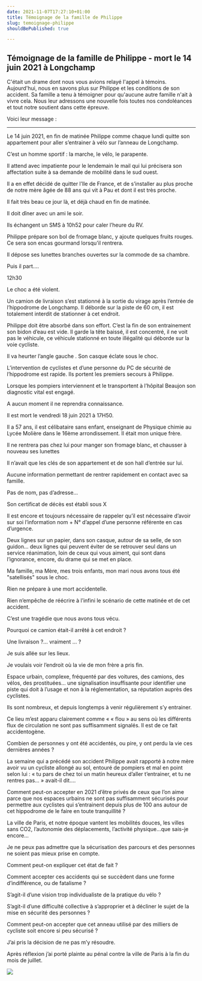 ```yaml
---
date: 2021-11-07T17:27:10+01:00
title: Témoignage de la famille de Philippe
slug: temoignage-philippe
shouldBePublished: true

---
```

## Témoignage de la famille de Philippe - mort le 14 juin 2021 à Longchamp

C'était un drame dont nous vous avions relayé l'appel à témoins. Aujourd'hui, nous en savons plus sur Philippe et les conditions de son accident. Sa famille a tenu à témoigner pour qu'aucune autre famille n'ait à vivre cela. Nous leur adressons une nouvelle fois toutes nos condoléances et tout notre soutient dans cette épreuve.

Voici leur message :

***

Le 14 juin 2021, en fin de matinée Philippe comme chaque lundi quitte son appartement pour aller s’entrainer à vélo sur l’anneau de Longchamp.

C’est un homme sportif : la marche, le vélo, le parapente.

Il attend avec impatiente pour le lendemain le mail qui lui précisera son affectation suite à sa demande de mobilité dans le sud ouest.

Il a en effet décidé de quitter l’Ile de France, et de s’installer au plus proche de notre mère âgée de 88 ans qui vit à Pau et dont il est très proche.

Il fait très beau ce jour là, et déjà chaud en fin de matinée.

Il doit dîner avec un ami le soir.

Ils échangent un SMS à 10h52 pour caler l’heure du RV.

Philippe prépare son bol de fromage blanc, y ajoute quelques fruits rouges. Ce sera son encas gourmand lorsqu’il rentrera.

Il dépose ses lunettes branches ouvertes sur la commode de sa chambre.

Puis il part….

12h30

Le choc a été violent.

Un camion de livraison s’est stationné à la sortie du virage après l’entrée de l’hippodrome de Longchamp. Il déborde sur la piste de 60 cm, il est totalement interdit de stationner à cet endroit.

Philippe doit être absorbé dans son effort. C’est la fin de son entrainement son bidon d’eau est vide. Il garde la tête baissé, il est concentré, il ne voit pas le véhicule, ce véhicule stationné en toute illégalité qui déborde sur la voie cycliste.

Il va heurter l’angle gauche . Son casque éclate sous le choc.

L’intervention de cyclistes et d’une personne du PC de sécurité de l’hippodrome est rapide. Ils portent les premiers secours à Philippe.

Lorsque les pompiers interviennent et le transportent à l’hôpital Beaujon son diagnostic vital est engagé.

A aucun moment il ne reprendra connaissance.

Il est mort le vendredi 18 juin 2021 à 17H50.

Il a 57 ans, il est célibataire sans enfant, enseignant de Physique chimie au Lycée Molière dans le 16ème arrondissement. Il était mon unique frère.

Il ne rentrera pas chez lui pour manger son fromage blanc, et chausser à nouveau ses lunettes

Il n’avait que les clés de son appartement et de son hall d’entrée sur lui.

Aucune information permettant de rentrer rapidement en contact avec sa famille.

Pas de nom, pas d’adresse…

Son certificat de décès est établi sous X

Il est encore et toujours nécessaire de rappeler qu’il est nécessaire d’avoir sur soi l’information nom + N° d’appel d’une personne référente en cas d’urgence.

Deux lignes sur un papier, dans son casque, autour de sa selle, de son guidon… deux lignes qui peuvent éviter de se retrouver seul dans un service réanimation, loin de ceux qui vous aiment, qui sont dans l’ignorance, encore, du drame qui se met en place.

Ma famille, ma Mère, mes trois enfants, mon mari nous avons tous été "satellisés" sous le choc.

Rien ne prépare à une mort accidentelle.

Rien n’empêche de réécrire à l’infini le scénario de cette matinée et de cet accident.

C’est une tragédie que nous avons tous vécu.

Pourquoi ce camion était-il arrêté à cet endroit ?

Une livraison ?... vraiment … ?

Je suis allée sur les lieux.

Je voulais voir l’endroit où la vie de mon frère a pris fin.

Espace urbain, complexe, fréquenté par des voitures, des camions, des vélos, des prostituées… une signalisation insuffisante pour identifier une piste qui doit à l’usage et non à la réglementation, sa réputation auprès des cyclistes.

Ils sont nombreux, et depuis longtemps à venir régulièrement s’y entrainer.

Ce lieu m’est apparu clairement comme « « flou » au sens où les différents flux de circulation ne sont pas suffisamment signalés. Il est de ce fait accidentogène.

Combien de personnes y ont été accidentés, ou pire, y ont perdu la vie ces dernières années ?

La semaine qui a précédé son accident Philippe avait rapporté à notre mère avoir vu un cycliste allongé au sol, entouré de pompiers et mal en point selon lui : « tu pars de chez toi un matin heureux d’aller t’entrainer, et tu ne rentres pas… » avait-il dit….

Comment peut-on accepter en 2021 d’être privés de ceux que l’on aime parce que nos espaces urbains ne sont pas suffisamment sécurisés pour permettre aux cyclistes qui s’entrainent depuis plus de 100 ans autour de cet hippodrome de le faire en toute tranquillité ?

La ville de Paris, et notre époque vantent les mobilités douces, les villes sans CO2, l’autonomie des déplacements, l’activité physique…que sais-je encore…

Je ne peux pas admettre que la sécurisation des parcours et des personnes ne soient pas mieux prise en compte.

Comment peut-on expliquer cet état de fait ?

Comment accepter ces accidents qui se succèdent dans une forme d’indifférence, ou de fatalisme ?

S’agit-il d’une vision trop individualiste de la pratique du vélo ?

S’agit-il d’une difficulté collective à s’approprier et à décliner le sujet de la mise en sécurité des personnes ?

Comment peut-on accepter que cet anneau utilisé par des milliers de cycliste soit encore si peu sécurisé ?

J’ai pris la décision de ne pas m’y résoudre.

Après réflexion j’ai porté plainte au pénal contre la ville de Paris à la fin du mois de juillet.

![](/media/philippe.jpeg)